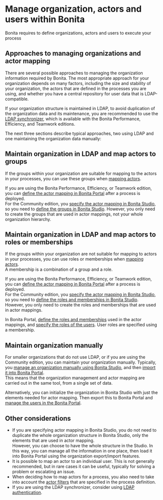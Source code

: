 # Manage organization, actors and users within Bonita
Bonita requires to define organizations, actors and users to execute your process

## Approaches to managing organizations and actor mapping

There are several possible approaches to managing the organization information required by Bonita. The most appropriate approach for your organization depends on many factors, including the size and stability of your organization, the actors that are defined in the processes you are using, and whether you have a central repository for user data that is LDAP-compatible.

If your organization structure is maintained in LDAP, to avoid duplication of the organization data and its maintenance, you are recommended to use the [LDAP synchronizer](ldap-synchronizer.md), which is available with the Bonita Performance, Efficiency, and Teamwork editions.

The next three sections describe typical approaches, two using LDAP and one maintaining the organization data manually:

## Maintain organization in LDAP and map actors to groups

If the groups within your organization are suitable for mapping to the actors in your processes, you can use these groups when [mapping actors](actors.md).

If you are using the Bonita Performance, Efficiency, or Teamwork edition, you can [define the actor mapping in Bonita Portal](processes.md) after a process is deployed.  
For the Community edition, you [specify the actor mapping in Bonita Studio](actors.md), so you need to [define the groups in Bonita Studio](organization-management-in-bonita-bpm-studio.md). However, you only need to create the groups that are used in actor mappings, not your whole organization hierarchy.

## Maintain organization in LDAP and map actors to roles or memberships

If the groups within your organization are not suitable for mapping to actors in your processes, you can use roles or memberships when [mapping actors](actors.md).  
A membership is a combination of a group and a role.

If you are using the Bonita Performance, Efficiency, or Teamwork edition, you can [define the actor mapping in Bonita Portal](processes.md) after a process is deployed.  
For the Community edition, you [specify the actor mapping in Bonita Studio](actors.md), so you need to [define the roles and memberships in Bonita Studio](organization-management-in-bonita-bpm-studio.md). However, you only need to create the roles and memberships that are used in actor mappings.

In Bonita Portal, [define the roles and memberships](role.md) used in the actor mappings, and [specify the roles of the users](manage-a-user.md). User roles are specified using a membership.

## Maintain organization manually

For smaller organizations that do not use LDAP, or if you are using the Community edition, you can maintain your organization manually.
Typically, you [manage an organization manually using Bonita Studio](organization-management-in-bonita-bpm-studio.md), and then [import it into Bonita Portal](import-export-an-organization.md).   
This means that the organization management and actor mapping are carried out in the same tool, from a single set of data.

Alternatively, you can initialize the organization in Bonita Studio with just the elements needed for actor mapping. Then export this to Bonita Portal and [manage the users in the Bonita Portal](manage-a-user.md).

## Other considerations

* If you are specifying actor mapping in Bonita Studio, you do not need to duplicate the whole organization structure in Bonita Studio, only the elements that are used in actor mapping.  
However, you can choose to have the whole structure in the Studio. In this way, you can manage all the information in one place, then load it into Bonita Portal using the organization export/import features.
* It is possible to map an actor to an individual user. This is not generally recommended, but in rare cases it can be useful, typically for solving a problem or escalating an issue.
* When deciding how to map actors for a process, you also need to take into account the [actor filters](actor-filtering.md) that are specified in the process definition.
* If you are using the LDAP synchronizer, consider using [LDAP authentication](active-directory-or-ldap-authentication.md).
